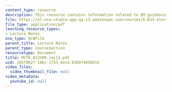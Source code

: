 ```yaml
---
content_type: resource
description: This resource contains information related to EM guidance and filtering.
file: https://ol-ocw-studio-app-qa.s3.amazonaws.com/courses/6-013-electromagnetics-and-applications-spring-2009/165f062f18bc1753decab36974850414_MIT6_013S09_lec13.pdf
file_type: application/pdf
learning_resource_types:
- Lecture Notes
ocw_type: OCWFile
parent_title: Lecture Notes
parent_type: CourseSection
resourcetype: Document
title: MIT6_013S09_lec13.pdf
uid: 165f062f-18bc-1753-deca-b36974850414
video_files:
  video_thumbnail_file: null
video_metadata:
  youtube_id: null
---
```

